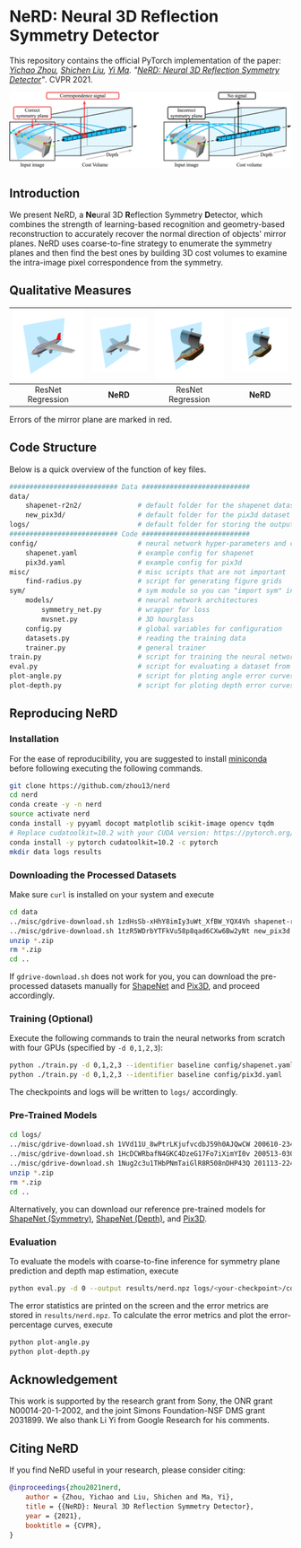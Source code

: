 # NeRD: Neural 3D Reflection Symmetry Detector

This repository contains the official PyTorch implementation of the paper:  *[Yichao Zhou](https://yichaozhou.com), [Shichen Liu](https://shichenliu.github.io/), [Yi Ma](https://people.eecs.berkeley.edu/~yima/). "[NeRD: Neural 3D Reflection Symmetry Detector](https://arxiv.org/abs/2105.03211)"*. CVPR 2021.

![teaser](figs/teaser.png)

## Introduction

We present NeRD, a **Ne**ural 3D **R**eflection Symmetry **D**etector, which combines the strength of learning-based recognition and geometry-based reconstruction to accurately recover the normal direction of objects' mirror planes. NeRD uses coarse-to-fine strategy to enumerate the symmetry planes and then find the best ones by building 3D cost volumes to examine the intra-image pixel correspondence from the symmetry.

## Qualitative Measures

| ![airplane-resnet](figs/airplane-resnet.png) | ![airplane-nerd](figs/airplane-nerd.png) | ![ship-resnet](figs/ship-resnet.png) | ![ship-nerd](figs/ship-nerd.png) |
| :----: | :--: | :----: | :--: |
| ResNet Regression | **NeRD** |          ResNet Regression           | **NeRD** |

Errors of the mirror plane are marked in red.

## Code Structure

Below is a quick overview of the function of key files.

```bash
########################### Data ###########################
data/
    shapenet-r2n2/              # default folder for the shapenet dataset
    new_pix3d/                  # default folder for the pix3d dataset
logs/                           # default folder for storing the output during training
########################### Code ###########################
config/                         # neural network hyper-parameters and configurations
    shapenet.yaml               # example config for shapenet
    pix3d.yaml                  # example config for pix3d
misc/                           # misc scripts that are not important
    find-radius.py              # script for generating figure grids
sym/                            # sym module so you can "import sym" in other scripts
    models/                     # neural network architectures
        symmetry_net.py         # wrapper for loss
        mvsnet.py               # 3D hourglass
    config.py                   # global variables for configuration
    datasets.py                 # reading the training data
    trainer.py                  # general trainer
train.py                        # script for training the neural network
eval.py                         # script for evaluating a dataset from a checkpoint
plot-angle.py                   # script for ploting angle error curves
plot-depth.py                   # script for ploting depth error curves
```

## Reproducing NeRD

### Installation

For the ease of reproducibility, you are suggested to install [miniconda](https://docs.conda.io/en/latest/miniconda.html) before following executing the following commands.

```bash
git clone https://github.com/zhou13/nerd
cd nerd
conda create -y -n nerd
source activate nerd
conda install -y pyyaml docopt matplotlib scikit-image opencv tqdm
# Replace cudatoolkit=10.2 with your CUDA version: https://pytorch.org/get-started/
conda install -y pytorch cudatoolkit=10.2 -c pytorch
mkdir data logs results
```

### Downloading the Processed Datasets
Make sure `curl` is installed on your system and execute
```bash
cd data
../misc/gdrive-download.sh 1zdHsSb-xHhY8imIy3uWt_XfBW_YQX4Vh shapenet-r2n2.zip
../misc/gdrive-download.sh 1tzR5WDrbYTFkVu58p8qad6CXw6Bw2yNt new_pix3d.zip
unzip *.zip
rm *.zip
cd ..
```

If `gdrive-download.sh` does not work for you, you can download the pre-processed datasets
manually for [ShapeNet](https://drive.google.com/file/d/1zdHsSb-xHhY8imIy3uWt_XfBW_YQX4Vh) and [Pix3D](https://drive.google.com/file/d/1tzR5WDrbYTFkVu58p8qad6CXw6Bw2yNt), and proceed accordingly.

### Training (Optional)
Execute the following commands to train the neural networks from scratch with four GPUs (specified by `-d 0,1,2,3`):
```bash
python ./train.py -d 0,1,2,3 --identifier baseline config/shapenet.yaml
python ./train.py -d 0,1,2,3 --identifier baseline config/pix3d.yaml
```

The checkpoints and logs will be written to `logs/` accordingly.

### Pre-Trained Models
```bash
cd logs/
../misc/gdrive-download.sh 1VVd11U_8wPtrLKjufvcdbJ59h0AJQwCW 200610-234002-8ee0ad2-shapenet-latest.zip  # ShapeNet/Symmetry
../misc/gdrive-download.sh 1HcDCWRbafN4GKC4DzeG17Fo7iXimYI0v 200513-030330-c8e671c-shapenet-finetune.zip  # ShapeNet/Depth
../misc/gdrive-download.sh 1Nug2c3u1THbPNmTaiGlR8R508nDHP43Q 201113-224159-ec0e932-pix3d-001008000.zip  # Pix3d/Symmetry
unzip *.zip
rm *.zip
cd ..
```
Alternatively, you can download our reference pre-trained models for [ShapeNet (Symmetry)](https://drive.google.com/file/d/1VVd11U_8wPtrLKjufvcdbJ59h0AJQwCW), [ShapeNet (Depth)](https://drive.google.com/file/d/1HcDCWRbafN4GKC4DzeG17Fo7iXimYI0v), and [Pix3D](https://drive.google.com/file/d/1Nug2c3u1THbPNmTaiGlR8R508nDHP43Q).

### Evaluation

To evaluate the models with coarse-to-fine inference for symmetry plane prediction and depth map estimation, execute

``` bash
python eval.py -d 0 --output results/nerd.npz logs/<your-checkpoint>/config.yaml logs/<your-checkpoint>/checkpoint_latest.pth.tar
```

The error statistics are printed on the screen and the error metrics are stored in `results/nerd.npz`. To calculate the error metrics and plot the error-percentage curves, execute

``` bash
python plot-angle.py
python plot-depth.py
```


## Acknowledgement

This work is supported by the research grant from Sony, the ONR grant N00014-20-1-2002, and the joint Simons Foundation-NSF DMS grant 2031899.  We also thank Li Yi from Google Research for his comments.

## Citing NeRD

If you find NeRD useful in your research, please consider citing:

```bib
@inproceedings{zhou2021nerd,
    author = {Zhou, Yichao and Liu, Shichen and Ma, Yi},
    title = {{NeRD}: Neural 3D Reflection Symmetry Detector},
    year = {2021},
    booktitle = {CVPR},
}
```
